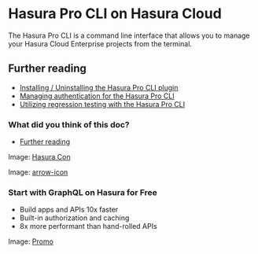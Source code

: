 # Hasura Pro CLI on Hasura Cloud

The Hasura Pro CLI is a command line interface that allows you to manage your Hasura Cloud Enterprise projects from the
terminal.

## Further reading​

- [ Installing / Uninstalling the Hasura Pro CLI plugin ](https://hasura.io/docs/latest/hasura-cli/pro-cli/installing-uninstalling/)
- [ Managing authentication for the Hasura Pro CLI ](https://hasura.io/docs/latest/hasura-cli/pro-cli/auth/)
- [ Utilizing regression testing with the Hasura Pro CLI ](https://hasura.io/docs/latest/hasura-cli/pro-cli/regression-tests/)


### What did you think of this doc?

- [ Further reading ](https://hasura.io/docs/latest/hasura-cli/pro-cli/#further-reading)


Image: [ Hasura Con ](https://res.cloudinary.com/dh8fp23nd/image/upload/v1686154570/hasura-con-2023/has-con-light-date_r2a2ud.png)

Image: [ arrow-icon ](https://res.cloudinary.com/dh8fp23nd/image/upload/v1683723549/main-web/chevron-right_ldbi7d.png)

### Start with GraphQL on Hasura for Free

- Build apps and APIs 10x faster
- Built-in authorization and caching
- 8x more performant than hand-rolled APIs


Image: [ Promo ](https://hasura.io/docs/assets/images/hasura-free-ff60e409244e0ea12b5a3045d1a9096b.png)